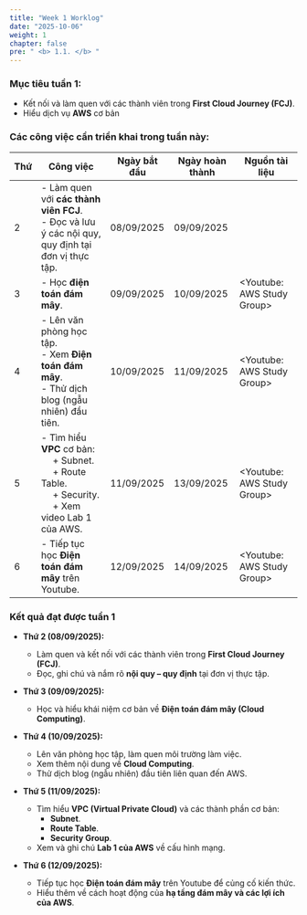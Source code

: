 ```yaml
---
title: "Week 1 Worklog"
date: "2025-10-06"
weight: 1
chapter: false
pre: " <b> 1.1. </b> "
---
```


### Mục tiêu tuần 1:

* Kết nối và làm quen với các thành viên trong **First Cloud Journey (FCJ)**.
* Hiểu dịch vụ **AWS** cơ bản

### Các công việc cần triển khai trong tuần này:
| Thứ | Công việc                                                                                                                              | Ngày bắt đầu | Ngày hoàn thành | Nguồn tài liệu             |
| --- |----------------------------------------------------------------------------------------------------------------------------------------|--------------|-----------------|----------------------------|
| 2   | - Làm quen với **các thành viên FCJ**. <br> - Đọc và lưu ý các nội quy, quy định tại đơn vị thực tập.                                  | 08/09/2025   | 09/09/2025      |                            |
| 3   | - Học **điện toán đám mây**.                                                                                                           | 09/09/2025   | 10/09/2025      | <Youtube: AWS Study Group> |
| 4   | - Lên văn phòng học tập. <br> - Xem **Điện toán đám mây**. <br> - Thử dịch blog (ngẫu nhiên) đầu tiên.                                 | 10/09/2025   | 11/09/2025      | <Youtube: AWS Study Group> |
| 5   | - Tìm hiểu **VPC** cơ bản: <br>&emsp; + Subnet. <br>&emsp; + Route Table. <br>&emsp; + Security. <br>&emsp; + Xem video Lab 1 của AWS. | 11/09/2025   | 13/09/2025      | <Youtube: AWS Study Group> |
| 6   | - Tiếp tục học **Điện toán đám mây** trên Youtube.                                                                                     | 12/09/2025   | 14/09/2025      | <Youtube: AWS Study Group> |


### Kết quả đạt được tuần 1

* **Thứ 2 (08/09/2025):**
    - Làm quen và kết nối với các thành viên trong **First Cloud Journey (FCJ)**.
    - Đọc, ghi chú và nắm rõ **nội quy – quy định** tại đơn vị thực tập.

* **Thứ 3 (09/09/2025):**
    - Học và hiểu khái niệm cơ bản về **Điện toán đám mây (Cloud Computing)**.

* **Thứ 4 (10/09/2025):**
    - Lên văn phòng học tập, làm quen môi trường làm việc.
    - Xem thêm nội dung về **Cloud Computing**.
    - Thử dịch blog (ngẫu nhiên) đầu tiên liên quan đến AWS.

* **Thứ 5 (11/09/2025):**
    - Tìm hiểu **VPC (Virtual Private Cloud)** và các thành phần cơ bản:
        + **Subnet**.
        + **Route Table**.
        + **Security Group**.
    - Xem và ghi chú **Lab 1 của AWS** về cấu hình mạng.

* **Thứ 6 (12/09/2025):**
    - Tiếp tục học **Điện toán đám mây** trên Youtube để củng cố kiến thức.
    - Hiểu thêm về cách hoạt động của **hạ tầng đám mây và các lợi ích của AWS**.





